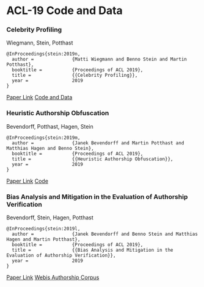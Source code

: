 # ACL-19 Code and Data

### Celebrity Profiling
Wiegmann, Stein, Potthast

    @InProceedings{stein:2019n,
      author =              {Matti Wiegmann and Benno Stein and Martin Potthast},
      booktitle =           {Proceedings of ACL 2019},
      title =               {{Celebrity Profiling}},
      year =                2019
    }
    
[Paper Link](https://webis.de/downloads/publications/papers/stein_2019n.pdf) [Code and Data](./celebrity-profiling)

### Heuristic Authorship Obfuscation
Bevendorff, Potthast, Hagen, Stein

    @InProceedings{stein:2019m,
      author =              {Janek Bevendorff and Martin Potthast and Matthias Hagen and Benno Stein},
      booktitle =           {Proceedings of ACL 2019},
      title =               {{Heuristic Authorship Obfuscation}},
      year =                2019
    }
  
[Paper Link](https://webis.de/downloads/publications/papers/stein_2019m.pdf) [Code](https://github.com/webis-de/heuristic-authorship-obfuscation)

### Bias Analysis and Mitigation in the Evaluation of Authorship Verification
Bevendorff, Stein, Hagen, Potthast

    @InProceedings{stein:2019l,
      author =              {Janek Bevendorff and Benno Stein and Matthias Hagen and Martin Potthast},
      booktitle =           {Proceedings of ACL 2019},
      title =               {{Bias Analysis and Mitigation in the Evaluation of Authorship Verification}},
      year =                2019
    }
    
[Paper Link](https://webis.de/downloads/publications/papers/stein_2019l.pdf) [Webis Authorship Corpus](https://github.com/webis-de/NAACL-19/tree/master/corpus)
